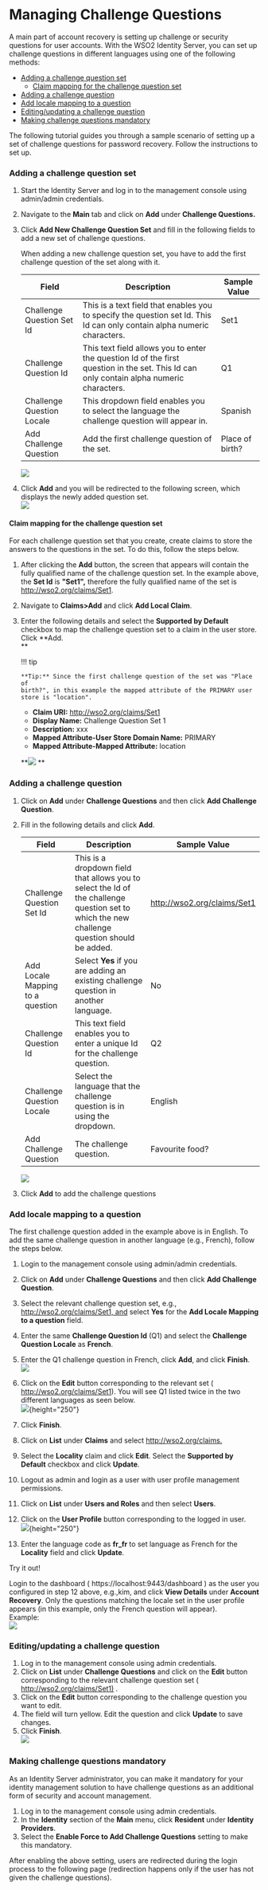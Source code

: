 # Managing Challenge Questions

A main part of account recovery is setting up challenge or security
questions for user accounts. With the WSO2 Identity Server, you can set
up challenge questions in different languages using one of the following
methods:

-   [Adding a challenge question
    set](#ManagingChallengeQuestions-Addingachallengequestionset)
    -   [Claim mapping for the challenge question
        set](#ManagingChallengeQuestions-Claimmappingforthechallengequestionset)
-   [Adding a challenge
    question](#ManagingChallengeQuestions-Addingachallengequestion)
-   [Add locale mapping to a
    question](#ManagingChallengeQuestions-Addlocalemappingtoaquestion)
-   [Editing/updating a challenge
    question](#ManagingChallengeQuestions-Editing/updatingachallengequestion)
-   [Making challenge questions
    mandatory](#ManagingChallengeQuestions-Makingchallengequestionsmandatory)

The following tutorial guides you through a sample scenario of setting
up a set of challenge questions for password recovery. Follow the
instructions to set up.

### Adding a challenge question set

1.  Start the Identity Server and log in to the management console using
    admin/admin credentials.
2.  Navigate to the **Main** tab and click on **Add** under **Challenge
    Questions.**
3.  Click **Add New Challenge Question Set** and fill in the following
    fields to add a new set of challenge questions.

    When adding a new challenge question set, you have to add the first
    challenge question of the set along with it.

    | Field                     | Description                                                                                                                              | Sample Value    |
    |---------------------------|------------------------------------------------------------------------------------------------------------------------------------------|-----------------|
    | Challenge Question Set Id | This is a text field that enables you to specify the question set Id. This Id can only contain alpha numeric characters.                 | Set1            |
    | Challenge Question Id     | This text field allows you to enter the question Id of the first question in the set. This Id can only contain alpha numeric characters. | Q1              |
    | Challenge Question Locale | This dropdown field enables you to select the language the challenge question will appear in.                                            | Spanish         |
    | Add Challenge Question    | Add the first challenge question of the set.                                                                                             | Place of birth? |

    ![]( ../../assets/img/103330542/103330550.png)

4.  Click **Add** and you will be redirected to the following screen,
    which displays the newly added question set.  
    ![]( ../../assets/img/103330542/103330549.png)

#### Claim mapping for the challenge question set

For each challenge question set that you create, create claims to store
the answers to the questions in the set. To do this, follow the steps
below.

1.  After clicking the **Add** button, the screen that appears will
    contain the fully qualified name of the challenge question set. In
    the example above, the **Set Id** is **"Set1",** therefore the fully
    qualified name of the set is http://wso2.org/claims/Set1.
2.  Navigate to **Claims\>Add** and click **Add Local Claim**.
3.  Enter the following details and select the **Supported by Default**
    checkbox to map the challenge question set to a claim in the user
    store. Click **Add.  
    **

    !!! tip
    
        **Tip:** Since the first challenge question of the set was "Place of
        birth?", in this example the mapped attribute of the PRIMARY user
        store is "location".
    

    -   **Claim URI:** http://wso2.org/claims/Set1
    -   **Display Name:** Challenge Question Set 1
    -   **Description:** xxx
    -   **Mapped Attribute-User Store Domain Name:** PRIMARY
    -   **Mapped Attribute-Mapped Attribute:** location

    **![]( ../../assets/img/103330542/103330548.png) **

### Adding a challenge question

1.  Click on **Add** under **Challenge Questions** and then click **Add
    Challenge Question**.
2.  Fill in the following details and click **Add**.

    | Field                            | Description                                                                                                                                  | Sample Value                |
    |----------------------------------|----------------------------------------------------------------------------------------------------------------------------------------------|-----------------------------|
    | Challenge Question Set Id        | This is a dropdown field that allows you to select the Id of the challenge question set to which the new challenge question should be added. | http://wso2.org/claims/Set1 |
    | Add Locale Mapping to a question | Select **Yes** if you are adding an existing challenge question in another language.                                                         | No                          |
    | Challenge Question Id            | This text field enables you to enter a unique Id for the challenge question.                                                                 | Q2                          |
    | Challenge Question Locale        | Select the language that the challenge question is in using the dropdown.                                                                    | English                     |
    | Add Challenge Question           | The challenge question.                                                                                                                      | Favourite food?             |

    ![]( ../../assets/img/103330542/103330547.png)

3.  Click **Add** to add the challenge questions

### Add locale mapping to a question

The first challenge question added in the example above is in English.
To add the same challenge question in another language (e.g., French),
follow the steps below.

1.  Login to the management console using admin/admin credentials.
2.  Click on **Add** under **Challenge Questions** and then click **Add
    Challenge Question**.
3.  Select the relevant challenge question set, e.g.,
    http://wso2.org/claims/Set1, and select **Yes** for the **Add
    Locale Mapping to a question** field.

4.  Enter the same **Challenge Question Id** (Q1) and select the
    **Challenge Question Locale** as **French**.
5.  Enter the Q1 challenge question in French, click **Add**, and click
    **Finish**.  
    ![]( ../../assets/img/103330542/103330546.png)
6.  Click on the **Edit** button corresponding to the relevant set (
    http://wso2.org/claims/Set1). You will see Q1 listed twice in the
    two different languages as seen below.  
    ![]( ../../assets/img/103330542/103330545.png){height="250"}
7.  Click **Finish**.
8.  Click on **List** under **Claims** and select
    <http://wso2.org/claims.>
9.  Select the **Locality** claim and click **Edit**. Select the
    **Supported by Default** checkbox and click **Update**.
10. Logout as admin and login as a user with user profile management
    permissions.
11. Click on **List** under **Users and Roles** and then select
    **Users**.
12. Click on the **User Profile** button corresponding to the logged in
    user.  
    ![]( ../../assets/img/103330542/103330543.png){height="250"}
13. Enter the language code as **fr\_fr** to set language as French for
    the **Locality** field and click **Update**.

Try it out!

Login to the dashboard ( https://localhost:9443/dashboard ) as the user
you configured in step 12 above, e.g.,kim, and click **View Details**
under **Account Recovery**. Only the questions matching the locale set
in the user profile appears (in this example, only the French question
will appear).  
Example:  
![]( ../../assets/img/103330542/103330551.png) 

### Editing/updating a challenge question

1.  Log in to the management console using admin credentials.
2.  Click on **List** under **Challenge Questions** and click on the
    **Edit** button corresponding to the relevant challenge question set
    ( <http://wso2.org/claims/Set1)> .
3.  Click on the **Edit** button corresponding to the challenge question
    you want to edit.
4.  The field will turn yellow. Edit the question and click **Update**
    to save changes.
5.  Click **Finish**.  
    ![]( ../../assets/img/103330542/103330544.png) 

### Making challenge questions mandatory

As an Identity Server administrator, you can make it mandatory for your
identity management solution to have challenge questions as an
additional form of security and account management.

1.  Log in to the management console using admin credentials.
2.  In the **Identity** section of the **Main** menu, click **Resident**
    under **Identity Providers**.
3.  Select the **Enable Force to Add Challenge Questions** setting to
    make this mandatory.

After enabling the above setting, users are redirected during the login
process to the following page (redirection happens only if the user has
not given the challenge questions).
